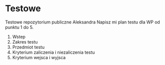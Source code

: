 # Testowe
Testowe repozytorium publiczne Aleksandra
Napisz mi plan testu dla WP od punktu 1 do 5.
1. Wstep
2. Zakres testu
3. Przedmiot testu
4. Kryterium zaliczenia i niezaliczenia testu
5. Kryterium wejsca i wyjsca
